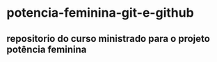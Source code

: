 # potencia-feminina-git-e-github
## repositorio do curso ministrado para o projeto potência feminina

